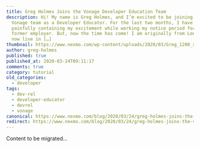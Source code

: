 ```yaml
---
title: Greg Holmes Joins the Vonage Developer Education Team
description: Hi! My name is Greg Holmes, and I’m excited to be joining the
  Vonage team as a Developer Educator. For the last two months, I have been
  painfully containing my excitement while working my notice period for my
  former employer. But, now the time has come! I am originally from London but
  now live in […]
thumbnail: https://www.nexmo.com/wp-content/uploads/2020/03/Greg_1200_x_600_1.png
author: greg-holmes
published: true
published_at: 2020-03-24T09:11:17
comments: true
category: tutorial
old_categories:
  - developer
tags:
  - dev-rel
  - developer-educator
  - devrel
  - vonage
canonical: https://www.nexmo.com/blog/2020/03/24/greg-holmes-joins-the-vonage-developer-education-team
redirect: https://www.nexmo.com/blog/2020/03/24/greg-holmes-joins-the-vonage-developer-education-team
---
```

Content to be migrated...